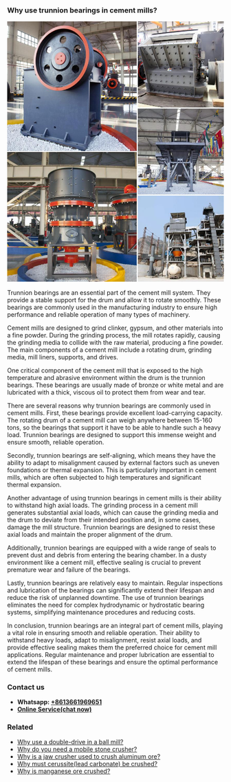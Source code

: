 <h3>Why use trunnion bearings in cement mills?</h3><img src='1701671449.jpg' alt=''><p>Trunnion bearings are an essential part of the cement mill system. They provide a stable support for the drum and allow it to rotate smoothly. These bearings are commonly used in the manufacturing industry to ensure high performance and reliable operation of many types of machinery.</p><p>Cement mills are designed to grind clinker, gypsum, and other materials into a fine powder. During the grinding process, the mill rotates rapidly, causing the grinding media to collide with the raw material, producing a fine powder. The main components of a cement mill include a rotating drum, grinding media, mill liners, supports, and drives.</p><p>One critical component of the cement mill that is exposed to the high temperature and abrasive environment within the drum is the trunnion bearings. These bearings are usually made of bronze or white metal and are lubricated with a thick, viscous oil to protect them from wear and tear.</p><p>There are several reasons why trunnion bearings are commonly used in cement mills. First, these bearings provide excellent load-carrying capacity. The rotating drum of a cement mill can weigh anywhere between 15-160 tons, so the bearings that support it have to be able to handle such a heavy load. Trunnion bearings are designed to support this immense weight and ensure smooth, reliable operation.</p><p>Secondly, trunnion bearings are self-aligning, which means they have the ability to adapt to misalignment caused by external factors such as uneven foundations or thermal expansion. This is particularly important in cement mills, which are often subjected to high temperatures and significant thermal expansion.</p><p>Another advantage of using trunnion bearings in cement mills is their ability to withstand high axial loads. The grinding process in a cement mill generates substantial axial loads, which can cause the grinding media and the drum to deviate from their intended position and, in some cases, damage the mill structure. Trunnion bearings are designed to resist these axial loads and maintain the proper alignment of the drum.</p><p>Additionally, trunnion bearings are equipped with a wide range of seals to prevent dust and debris from entering the bearing chamber. In a dusty environment like a cement mill, effective sealing is crucial to prevent premature wear and failure of the bearings.</p><p>Lastly, trunnion bearings are relatively easy to maintain. Regular inspections and lubrication of the bearings can significantly extend their lifespan and reduce the risk of unplanned downtime. The use of trunnion bearings eliminates the need for complex hydrodynamic or hydrostatic bearing systems, simplifying maintenance procedures and reducing costs.</p><p>In conclusion, trunnion bearings are an integral part of cement mills, playing a vital role in ensuring smooth and reliable operation. Their ability to withstand heavy loads, adapt to misalignment, resist axial loads, and provide effective sealing makes them the preferred choice for cement mill applications. Regular maintenance and proper lubrication are essential to extend the lifespan of these bearings and ensure the optimal performance of cement mills.</p><h3>Contact us</h3><ul><li><strong>Whatsapp:&nbsp;<a href="https://wa.me/8613661969651">+8613661969651</a></strong></li><li><a href="https://swt.shibang-china.com/?git&amp;zhl&amp;Why-use-trunnion-bearings-in-cement-mills"><strong>Online Service(chat now)</strong></a></li></ul><h3>Related</h3><ul><li><a href='Why-use-a-double-drive-in-a-ball-mill.md'>Why use a double-drive in a ball mill?</a></li><li><a href='Why-do-you-need-a-mobile-stone-crusher.md'>Why do you need a mobile stone crusher?</a></li><li><a href='Why-is-a-jaw-crusher-used-to-crush-aluminum-ore.md'>Why is a jaw crusher used to crush aluminum ore?</a></li><li><a href='Why-must-cerussitelead-carbonate-be-crushed.md'>Why must cerussite(lead carbonate) be crushed?</a></li><li><a href='Why-is-manganese-ore-crushed.md'>Why is manganese ore crushed?</a></li></ul>
